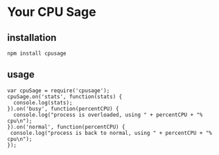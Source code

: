 # Your CPU Sage

## installation

    npm install cpusage

## usage

    var cpuSage = require('cpusage');
    cpuSage.on('stats', function(stats) {
      console.log(stats);
    }).on('busy', function(percentCPU) {
      console.log("process is overloaded, using " + percentCPU + "% cpu\n");
    }).on('normal', function(percentCPU) {
     console.log("process is back to normal, using " + percentCPU + "% cpu\n");
    });
